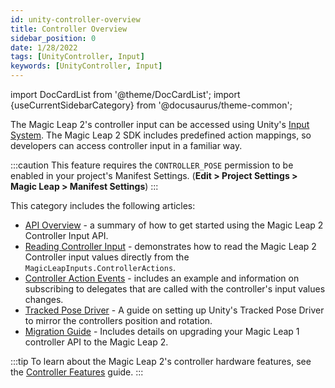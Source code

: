 ```yaml
---
id: unity-controller-overview
title: Controller Overview
sidebar_position: 0
date: 1/28/2022
tags: [UnityController, Input]
keywords: [UnityController, Input]
---
```

import DocCardList from '@theme/DocCardList';
import {useCurrentSidebarCategory} from '@docusaurus/theme-common';

The Magic Leap 2's controller input can be accessed using Unity's [Input System](https://docs.unity3d.com/Packages/com.unity.inputsystem@1.0/manual/QuickStartGuide.html). The Magic Leap 2 SDK includes predefined action mappings, so developers can access controller input in a familiar way.

:::caution
This feature requires the `CONTROLLER_POSE` permission to be enabled in your project's Manifest Settings. (**Edit > Project Settings > Magic Leap > Manifest Settings**)
:::

This category includes the following articles:

- [API Overview](/docs/guides/unity/input/controller/controller-api-overview.md) - a summary of how to get started using the Magic Leap 2 Controller Input API.
- [Reading Controller Input](/docs/guides/unity/input/controller/reading-controller-input.md) - demonstrates how to read the Magic Leap 2 Controller input values directly from the `MagicLeapInputs.ControllerActions`.
- [Controller Action Events](/docs/guides/unity/input/controller/controller-action-events.md) - includes an example and information on subscribing to delegates that are called with the controller's input values changes.
- [Tracked Pose Driver](/docs/guides/unity/input/controller/tracked-pose-driver-controller.md) - A guide on setting up Unity's Tracked Pose Driver to mirror the controllers position and rotation.
- [Migration Guide](/docs/guides/unity/input/controller/controller-porting-guide.md) - Includes details on upgrading your Magic Leap 1 controller API to the Magic Leap 2.

:::tip
To learn about the Magic Leap 2's controller hardware features, see the [Controller Features](/docs/guides/device//controller-features.md) guide.
:::

<DocCardList items={useCurrentSidebarCategory().items}/>
